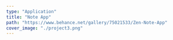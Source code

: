 ```yaml
---
type: "Application"
title: "Note App"
path: "https://www.behance.net/gallery/75021533/Zen-Note-App"
cover_image: "./project3.png"
---
```

